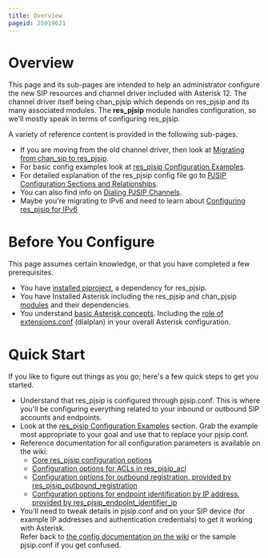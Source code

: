 ```yaml
---
title: Overview
pageid: 25919621
---
```


Overview
========

This page and its sub-pages are intended to help an administrator configure the new SIP resources and channel driver included with Asterisk 12. The channel driver itself being chan_pjsip which depends on res_pjsip and its many associated modules. The **res_pjsip** module handles configuration, so we'll mostly speak in terms of configuring res_pjsip.

A variety of reference content is provided in the following sub-pages.

* If you are moving from the old channel driver, then look at [Migrating from chan_sip to res_pjsip](/Configuration/Channel-Drivers/SIP/Configuring-res_pjsip/Migrating-from-chan_sip-to-res_pjsip).
* For basic config examples look at [res_pjsip Configuration Examples](/Configuration/Channel-Drivers/SIP/Configuring-res_pjsip/res_pjsip-Configuration-Examples).
* For detailed explanation of the res_pjsip config file go to [PJSIP Configuration Sections and Relationships](/Configuration/Channel-Drivers/SIP/Configuring-res_pjsip/PJSIP-Configuration-Sections-and-Relationships).
* You can also find info on [Dialing PJSIP Channels](/Configuration/Channel-Drivers/SIP/Configuring-res_pjsip/Dialing-PJSIP-Channels).
* Maybe you're migrating to IPv6 and need to learn about [Configuring res_pjsip for IPv6](/Configuration/Channel-Drivers/SIP/Configuring-res_pjsip/Configuring-res_pjsip-for-IPv6)

Before You Configure
====================

This page assumes certain knowledge, or that you have completed a few prerequisites.

* You have [installed pjproject](/Getting-Started/Installing-Asterisk/Installing-Asterisk-From-Source/PJSIP-pjproject), a dependency for res_pjsip.
* You have Installed Asterisk including the res_pjsip and chan_pjsip [modules](/Getting-Started/Installing-Asterisk/Installing-Asterisk-From-Source/Using-Menuselect-to-Select-Asterisk-Options) and their dependencies.
* You understand [basic Asterisk concepts](/Getting-Started). Including the [role of extensions.conf](/Configuration/Dialplan) (dialplan) in your overall Asterisk configuration.

Quick Start
===========

If you like to figure out things as you go; here's a few quick steps to get you started.

* Understand that res_pjsip is configured through pjsip.conf. This is where you'll be configuring everything related to your inbound or outbound SIP accounts and endpoints.
* Look at the [res_pjsip Configuration Examples](/Configuration/Channel-Drivers/SIP/Configuring-res_pjsip/res_pjsip-Configuration-Examples) section. Grab the example most appropriate to your goal and use that to replace your pjsip.conf.
* Reference documentation for all configuration parameters is available on the wiki:
	+ [Core res_pjsip configuration options](/_Module_Configuration/res_pjsip)
	+ [Configuration options for ACLs in res_pjsip_acl](/_Module_Configuration/res_pjsip_acl)
	+ [Configuration options for outbound registration, provided by res_pjsip_outbound_registration](/_Module_Configuration/res_pjsip_outbound_registration)
	+ [Configuration options for endpoint identification by IP address, provided by res_pjsip_endpoint_identifier_ip](/_Module_Configuration/res_pjsip_endpoint_identifier_ip)
* You'll need to tweak details in pjsip.conf and on your SIP device (for example IP addresses and authentication credentials) to get it working with Asterisk.  
Refer back to [the config documentation on the wiki](/Configuration/Channel-Drivers/SIP/Configuring-res_pjsip/PJSIP-Configuration-Sections-and-Relationships) or the sample pjsip.conf if you get confused.
